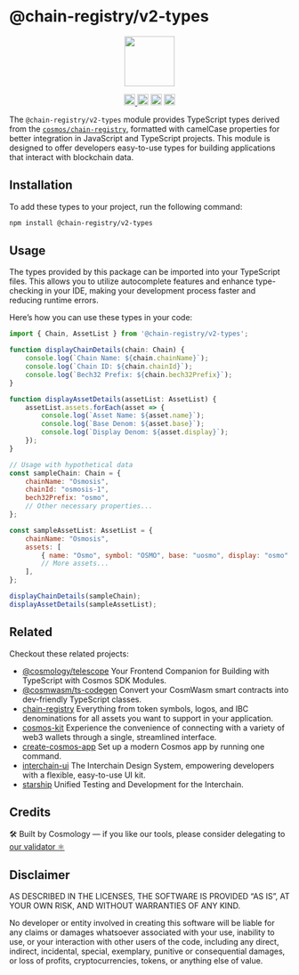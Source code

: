 # @chain-registry/v2-types

<p align="center" width="100%">
    <img height="90" src="https://user-images.githubusercontent.com/545047/190171475-b416f99e-2831-4786-9ba3-a7ff4d95b0d3.svg" />
</p>

<p align="center" width="100%">
  <a href="https://github.com/cosmology-tech/chain-registry/actions/workflows/run-tests.yml">
    <img height="20" src="https://github.com/cosmology-tech/chain-registry/actions/workflows/run-tests.yml/badge.svg" />
  </a>
   <a href="https://github.com/cosmology-tech/chain-registry/blob/main/LICENSE"><img height="20" src="https://img.shields.io/badge/license-MIT-blue.svg"></a>
   <a href="https://www.npmjs.com/package/@chain-registry/v2-types"><img height="20" src="https://img.shields.io/npm/dt/@chain-registry/v2-types"></a>
   <a href="https://www.npmjs.com/package/@chain-registry/v2-types"><img height="20" src="https://img.shields.io/github/package-json/v/cosmology-tech/chain-registry?filename=packages%2Ftypes%2Fpackage.json"></a>
</p>

The `@chain-registry/v2-types` module provides TypeScript types derived from the [`cosmos/chain-registry`](https://github.com/cosmos/chain-registry), formatted with camelCase properties for better integration in JavaScript and TypeScript projects. This module is designed to offer developers easy-to-use types for building applications that interact with blockchain data.

## Installation

To add these types to your project, run the following command:

```sh
npm install @chain-registry/v2-types
```

## Usage

The types provided by this package can be imported into your TypeScript files. This allows you to utilize autocomplete features and enhance type-checking in your IDE, making your development process faster and reducing runtime errors.

Here’s how you can use these types in your code:


```js
import { Chain, AssetList } from '@chain-registry/v2-types';

function displayChainDetails(chain: Chain) {
    console.log(`Chain Name: ${chain.chainName}`);
    console.log(`Chain ID: ${chain.chainId}`);
    console.log(`Bech32 Prefix: ${chain.bech32Prefix}`);
}

function displayAssetDetails(assetList: AssetList) {
    assetList.assets.forEach(asset => {
        console.log(`Asset Name: ${asset.name}`);
        console.log(`Base Denom: ${asset.base}`);
        console.log(`Display Denom: ${asset.display}`);
    });
}

// Usage with hypothetical data
const sampleChain: Chain = {
    chainName: "Osmosis",
    chainId: "osmosis-1",
    bech32Prefix: "osmo",
    // Other necessary properties...
};

const sampleAssetList: AssetList = {
    chainName: "Osmosis",
    assets: [
        { name: "Osmo", symbol: "OSMO", base: "uosmo", display: "osmo" },
        // More assets...
    ],
};

displayChainDetails(sampleChain);
displayAssetDetails(sampleAssetList);
```


## Related

Checkout these related projects:

* [@cosmology/telescope](https://github.com/cosmology-tech/telescope) Your Frontend Companion for Building with TypeScript with Cosmos SDK Modules.
* [@cosmwasm/ts-codegen](https://github.com/CosmWasm/ts-codegen) Convert your CosmWasm smart contracts into dev-friendly TypeScript classes.
* [chain-registry](https://github.com/cosmology-tech/chain-registry) Everything from token symbols, logos, and IBC denominations for all assets you want to support in your application.
* [cosmos-kit](https://github.com/cosmology-tech/cosmos-kit) Experience the convenience of connecting with a variety of web3 wallets through a single, streamlined interface.
* [create-cosmos-app](https://github.com/cosmology-tech/create-cosmos-app) Set up a modern Cosmos app by running one command.
* [interchain-ui](https://github.com/cosmology-tech/interchain-ui) The Interchain Design System, empowering developers with a flexible, easy-to-use UI kit.
* [starship](https://github.com/cosmology-tech/starship) Unified Testing and Development for the Interchain.

## Credits

🛠 Built by Cosmology — if you like our tools, please consider delegating to [our validator ⚛️](https://cosmology.zone/validator)


## Disclaimer

AS DESCRIBED IN THE LICENSES, THE SOFTWARE IS PROVIDED “AS IS”, AT YOUR OWN RISK, AND WITHOUT WARRANTIES OF ANY KIND.

No developer or entity involved in creating this software will be liable for any claims or damages whatsoever associated with your use, inability to use, or your interaction with other users of the code, including any direct, indirect, incidental, special, exemplary, punitive or consequential damages, or loss of profits, cryptocurrencies, tokens, or anything else of value.

